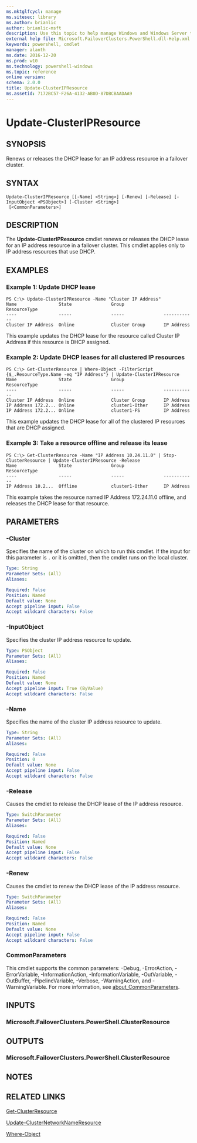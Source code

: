 ```yaml
---
ms.mktglfcycl: manage
ms.sitesec: library
ms.author: brianlic
author: brianlic-msft
description: Use this topic to help manage Windows and Windows Server technologies with Windows PowerShell.
external help file: Microsoft.FailoverClusters.PowerShell.dll-Help.xml
keywords: powershell, cmdlet
manager: alanth
ms.date: 2016-12-20
ms.prod: w10
ms.technology: powershell-windows
ms.topic: reference
online version: 
schema: 2.0.0
title: Update-ClusterIPResource
ms.assetid: 7172BC57-F26A-4132-AB0D-87DBCBAADAA9
---
```


# Update-ClusterIPResource

## SYNOPSIS
Renews or releases the DHCP lease for an IP address resource in a failover cluster.

## SYNTAX

```
Update-ClusterIPResource [[-Name] <String>] [-Renew] [-Release] [-InputObject <PSObject>] [-Cluster <String>]
 [<CommonParameters>]
```

## DESCRIPTION
The **Update-ClusterIPResource** cmdlet renews or releases the DHCP lease for an IP address resource in a failover cluster.
This cmdlet applies only to IP address resources that use DHCP.

## EXAMPLES

### Example 1: Update DHCP lease
```
PS C:\> Update-ClusterIPResource -Name "Cluster IP Address"
Name                State               Group               ResourceType 
----                -----               -----               ------------ 
Cluster IP Address  Online              Cluster Group       IP Address
```

This example updates the DHCP lease for the resource called Cluster IP Address if this resource is DHCP assigned.

### Example 2: Update DHCP leases for all clustered IP resources
```
PS C:\> Get-ClusterResource | Where-Object -FilterScript {$_.ResourceType.Name -eq "IP Address"} | Update-ClusterIPResource
Name                State               Group               ResourceType 
----                -----               -----               ------------ 
Cluster IP Address  Online              Cluster Group       IP Address 
IP Address 172.2... Online              cluster1-Other      IP Address 
IP Address 172.2... Online              cluster1-FS         IP Address
```

This example updates the DHCP lease for all of the clustered IP resources that are DHCP assigned.

### Example 3: Take a resource offline and release its lease
```
PS C:\> Get-ClusterResource -Name "IP Address 10.24.11.0" | Stop-ClusterResource | Update-ClusterIPResource -Release
Name                State               Group               ResourceType 
----                -----               -----               ------------ 
IP Address 10.2...  Offline             cluster1-Other      IP Address
```

This example takes the resource named IP Address 172.24.11.0 offline, and releases the DHCP lease for that resource.

## PARAMETERS

### -Cluster
Specifies the name of the cluster on which to run this cmdlet.
If the input for this parameter is `.` or it is omitted, then the cmdlet runs on the local cluster.

```yaml
Type: String
Parameter Sets: (All)
Aliases: 

Required: False
Position: Named
Default value: None
Accept pipeline input: False
Accept wildcard characters: False
```

### -InputObject
Specifies the cluster IP address resource to update.

```yaml
Type: PSObject
Parameter Sets: (All)
Aliases: 

Required: False
Position: Named
Default value: None
Accept pipeline input: True (ByValue)
Accept wildcard characters: False
```

### -Name
Specifies the name of the cluster IP address resource to update.

```yaml
Type: String
Parameter Sets: (All)
Aliases: 

Required: False
Position: 0
Default value: None
Accept pipeline input: False
Accept wildcard characters: False
```

### -Release
Causes the cmdlet to release the DHCP lease of the IP address resource.

```yaml
Type: SwitchParameter
Parameter Sets: (All)
Aliases: 

Required: False
Position: Named
Default value: None
Accept pipeline input: False
Accept wildcard characters: False
```

### -Renew
Causes the cmdlet to renew the DHCP lease of the IP address resource.

```yaml
Type: SwitchParameter
Parameter Sets: (All)
Aliases: 

Required: False
Position: Named
Default value: None
Accept pipeline input: False
Accept wildcard characters: False
```

### CommonParameters
This cmdlet supports the common parameters: -Debug, -ErrorAction, -ErrorVariable, -InformationAction, -InformationVariable, -OutVariable, -OutBuffer, -PipelineVariable, -Verbose, -WarningAction, and -WarningVariable. For more information, see [about_CommonParameters](http://go.microsoft.com/fwlink/?LinkID=113216).

## INPUTS

### Microsoft.FailoverClusters.PowerShell.ClusterResource

## OUTPUTS

### Microsoft.FailoverClusters.PowerShell.ClusterResource

## NOTES

## RELATED LINKS

[Get-ClusterResource](./Get-ClusterResource.md)

[Update-ClusterNetworkNameResource](./Update-ClusterNetworkNameResource.md)

[Where-Object](http://go.microsoft.com/fwlink/?LinkID=113423)

